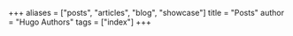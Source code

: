 +++
aliases = ["posts", "articles", "blog", "showcase"]
title = "Posts"
author = "Hugo Authors"
tags = ["index"]
+++
